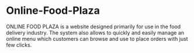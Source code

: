 # Online-Food-Plaza
ONLINE FOOD PLAZA is a website designed primarily for use in the food delivery industry. The system also allows to quickly and easily manage an online menu which customers can browse and use to place orders with just few clicks.
